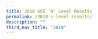 ```yaml
---
title: 2018 GCE 'N' Level Results
permalink: /2018-n-level-results/
description: ""
third_nav_title: "2019"
---
```



